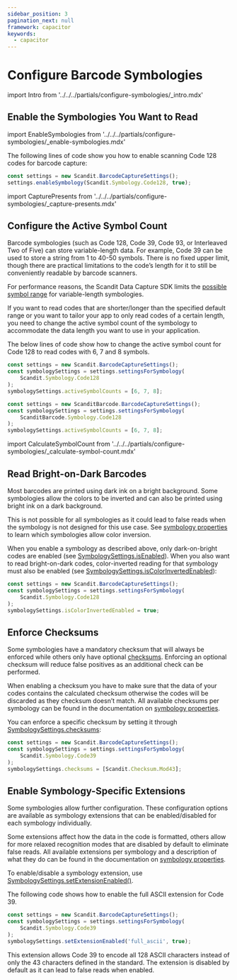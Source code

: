 ```yaml
---
sidebar_position: 3
pagination_next: null
framework: capacitor
keywords:
  - capacitor
---
```


# Configure Barcode Symbologies

import Intro from '../../../partials/configure-symbologies/_intro.mdx'

<Intro/>

## Enable the Symbologies You Want to Read

import EnableSymbologies from '../../../partials/configure-symbologies/_enable-symbologies.mdx'

<EnableSymbologies/>

The following lines of code show you how to enable scanning Code 128 codes for barcode capture:

```js
const settings = new Scandit.BarcodeCaptureSettings();
settings.enableSymbology(Scandit.Symbology.Code128, true);
```

import CapturePresents from '../../../partials/configure-symbologies/_capture-presents.mdx'

<CapturePresents/>

## Configure the Active Symbol Count

Barcode symbologies (such as Code 128, Code 39, Code 93, or Interleaved Two of Five) can store variable-length data. For example, Code 39 can be used to store a string from 1 to 40-50 symbols. There is no fixed upper limit, though there are practical limitations to the code’s length for it to still be conveniently readable by barcode scanners.

For performance reasons, the Scandit Data Capture SDK limits the [possible symbol range](https://docs.scandit.com/data-capture-sdk/capacitor/barcode-capture/api/symbology-settings.html#property-scandit.datacapture.barcode.SymbologySettings.ActiveSymbolCounts) for variable-length symbologies.

If you want to read codes that are shorter/longer than the specified default range or you want to tailor your app to only read codes of a certain length, you need to change the active symbol count of the symbology to accommodate the data length you want to use in your application.

The below lines of code show how to change the active symbol count for Code 128 to read codes with 6, 7 and 8 symbols.

```js
const settings = new Scandit.BarcodeCaptureSettings();
const symbologySettings = settings.settingsForSymbology(
	Scandit.Symbology.Code128
);
symbologySettings.activeSymbolCounts = [6, 7, 8];

const settings = new ScanditBarcode.BarcodeCaptureSettings();
const symbologySettings = settings.settingsForSymbology(
	ScanditBarcode.Symbology.Code128
);
symbologySettings.activeSymbolCounts = [6, 7, 8];
```

import CalculateSymbolCount from '../../../partials/configure-symbologies/_calculate-symbol-count.mdx'

<CalculateSymbolCount/>

## Read Bright-on-Dark Barcodes

Most barcodes are printed using dark ink on a bright background. Some symbologies allow the colors to be inverted and can also be printed using bright ink on a dark background.

This is not possible for all symbologies as it could lead to false reads when the symbology is not designed for this use case. See [symbology properties](/symbology-properties.md) to learn which symbologies allow color inversion.

When you enable a symbology as described above, only dark-on-bright codes are enabled (see [SymbologySettings.isEnabled](https://docs.scandit.com/data-capture-sdk/capacitor/barcode-capture/api/symbology-settings.html#property-scandit.datacapture.barcode.SymbologySettings.IsEnabled 'SymbologySettings.isEnabled property')). When you also want to read bright-on-dark codes, color-inverted reading for that symbology must also be enabled (see [SymbologySettings.isColorInvertedEnabled](https://docs.scandit.com/data-capture-sdk/capacitor/barcode-capture/api/symbology-settings.html#property-scandit.datacapture.barcode.SymbologySettings.IsColorInvertedEnabled)):

```js
const settings = new Scandit.BarcodeCaptureSettings();
const symbologySettings = settings.settingsForSymbology(
	Scandit.Symbology.Code128
);
symbologySettings.isColorInvertedEnabled = true;
```

## Enforce Checksums

Some symbologies have a mandatory checksum that will always be enforced while others only have optional [checksums](https://docs.scandit.com/data-capture-sdk/capacitor/barcode-capture/api/checksum.html#enum-scandit.datacapture.barcode.Checksum). Enforcing an optional checksum will reduce false positives as an additional check can be performed.

When enabling a checksum you have to make sure that the data of your codes contains the calculated checksum otherwise the codes will be discarded as they checksum doesn’t match. All available checksums per symbology can be found in the documentation on [symbology properties](https://docs.scandit.com/data-capture-sdk/capacitor/barcode-capture/symbology-properties.html).

You can enforce a specific checksum by setting it through
[SymbologySettings.checksums](https://docs.scandit.com/data-capture-sdk/capacitor/barcode-capture/api/symbology-settings.html#property-scandit.datacapture.barcode.SymbologySettings.Checksums):

```js
const settings = new Scandit.BarcodeCaptureSettings();
const symbologySettings = settings.settingsForSymbology(
	Scandit.Symbology.Code39
);
symbologySettings.checksums = [Scandit.Checksum.Mod43];
```

## Enable Symbology-Specific Extensions

Some symbologies allow further configuration. These configuration options are available as symbology extensions that can be enabled/disabled for each symbology individually.

Some extensions affect how the data in the code is formatted, others allow for more relaxed recognition modes that are disabled by default to eliminate false reads. All available extensions per symbology and a description of what they do can be found in the documentation on [symbology properties](/symbology-properties.md).

To enable/disable a symbology extension, use [SymbologySettings.setExtensionEnabled()](https://docs.scandit.com/data-capture-sdk/capacitor/barcode-capture/api/symbology-settings.html#method-scandit.datacapture.barcode.SymbologySettings.SetExtensionEnabled).

The following code shows how to enable the full ASCII extension for Code 39.

```js
const settings = new Scandit.BarcodeCaptureSettings();
const symbologySettings = settings.settingsForSymbology(
	Scandit.Symbology.Code39
);
symbologySettings.setExtensionEnabled('full_ascii', true);
```

This extension allows Code 39 to encode all 128 ASCII characters instead of only the 43 characters defined in the standard. The extension is disabled by default as it can lead to false reads when enabled.